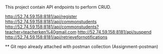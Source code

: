 This project contain API endpoints to perform CRUD.

http://52.74.59.158:8181/api/register
http://52.74.59.158:8181/api/commonstudents
http://52.74.59.158:8181/api/commonstudents?teacher=teacherken%40gmail.com
http://52.74.59.158:8181/api/suspend
http://52.74.59.158:8181/api/retrievefornotifications

** Git repo already attached with postman collection (Assignment-postman) 